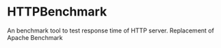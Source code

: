 HTTPBenchmark
=============

An benchmark tool to test response time of HTTP server. Replacement of Apache Benchmark
